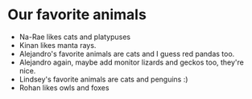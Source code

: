 # Our favorite animals

- Na-Rae likes cats and platypuses
- Kinan likes manta rays.
- Alejandro's favorite animals are cats and I guess red pandas too.
- Alejandro again, maybe add monitor lizards and geckos too, they're nice.
- Lindsey's favorite animals are cats and penguins :) 
- Rohan likes owls and foxes